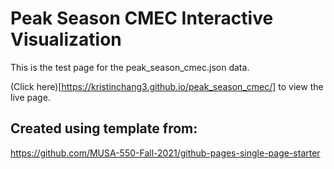 # Peak Season CMEC Interactive Visualization
This is the test page for the peak_season_cmec.json data.

(Click here)[https://kristinchang3.github.io/peak_season_cmec/] to view the live page.

## Created using template from:
https://github.com/MUSA-550-Fall-2021/github-pages-single-page-starter

